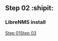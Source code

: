 ## Step 02 :shipit:
### LibreNMS install

<p align="start"><a href="Step_01.md">Step 01</a><a href="Step_03.md" align="end">Step 03</a></p>
